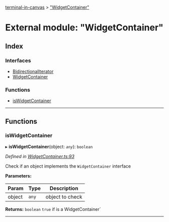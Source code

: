 [terminal-in-canvas](../README.md) > ["WidgetContainer"](../modules/_widgetcontainer_.md)

# External module: "WidgetContainer"

## Index

### Interfaces

* [BidirectionalIterator](../interfaces/_widgetcontainer_.bidirectionaliterator.md)
* [WidgetContainer](../interfaces/_widgetcontainer_.widgetcontainer.md)

### Functions

* [isWidgetContainer](_widgetcontainer_.md#iswidgetcontainer)

---

## Functions

<a id="iswidgetcontainer"></a>

###  isWidgetContainer

▸ **isWidgetContainer**(object: *`any`*): `boolean`

*Defined in [WidgetContainer.ts:93](https://github.com/danikaze/terminal-in-canvas/blob/a5ea4f7/src/WidgetContainer.ts#L93)*

Check if an object implements the `WidgetContainer` interface

**Parameters:**

| Param | Type | Description |
| ------ | ------ | ------ |
| object | `any` |  object to check |

**Returns:** `boolean`
`true` if is a WidgetContainer`

___

